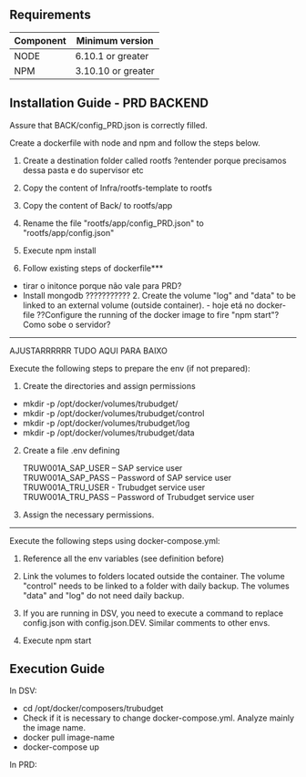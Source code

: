 ## Requirements

| Component        |    Minimum version     |
| ---------------- | ---------------------  |
| NODE             |      6.10.1 or greater |
| NPM              |     3.10.10 or greater |


## Installation Guide - PRD BACKEND

Assure that BACK/config_PRD.json is correctly filled. 

Create a dockerfile with node and npm and follow the steps below.

1. Create a destination folder called rootfs
?entender porque precisamos dessa pasta e do supervisor etc


2. Copy the content of Infra/rootfs-template to rootfs

3. Copy the content of Back/ to rootfs/app

4. Rename the file "rootfs/app/config_PRD.json" to "rootfs/app/config.json"

5. Execute npm install

6. Follow existing steps of dockerfile***
- tirar o initonce porque não vale para PRD?
- Install mongodb
??????????? 2. Create the volume "log" and "data" to be linked to an external volume (outside container). - hoje etá no docker-file
??Configure the running of the docker image to fire "npm start"? Como sobe o servidor?

---

AJUSTARRRRRR TUDO AQUI PARA BAIXO


Execute the following steps to prepare the env (if not prepared):

1. Create the directories and assign permissions 
* mkdir -p /opt/docker/volumes/trubudget/
* mkdir -p /opt/docker/volumes/trubudget/control 
* mkdir -p /opt/docker/volumes/trubudget/log 
* mkdir -p /opt/docker/volumes/trubudget/data 


2. Create a file .env defining 

    TRUW001A_SAP_USER – SAP service user <br>
    TRUW001A_SAP_PASS – Password of SAP service user <br>
    TRUW001A_TRU_USER - Trubudget service user <br>
    TRUW001A_TRU_PASS – Password of Trubudget service user

3. Assign the necessary permissions.

------

Execute the following steps using docker-compose.yml:

1. Reference all the env variables (see definition before)

2. Link the volumes to folders located outside the container. 
The volume "control" needs to be linked to a folder with daily backup. The volumes "data" and "log" do not need daily backup.

3. If you are running in DSV, you need to execute a command to replace config.json with config.json.DEV. Similar comments to other envs. 

4. Execute npm start



## Execution Guide

In DSV:
* cd /opt/docker/composers/trubudget
* Check if it is necessary to change docker-compose.yml. Analyze mainly the image name.
* docker pull image-name
* docker-compose up

In PRD:

